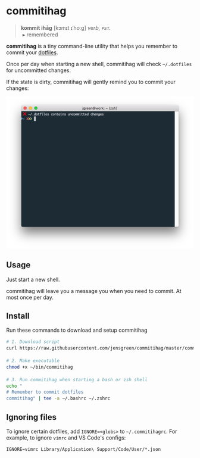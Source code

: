 commitihag
==========

> **kommit ihåg** [kɔmɪt ɪˈhoːɡ] *verb, ᴘsᴛ.*  
>  ▸ remembered

**commitihag** is a tiny command-line utility that helps you remember to commit your [dotfiles](https://dotfiles.github.io/).

Once per day when starting a new shell, commitihag will check `~/.dotfiles` for uncommitted changes.

If the state is dirty, commitihag will gently remind you to commit your changes:

![Screenshot](screenshot.png)


Usage
-----

Just start a new shell.

commitihag will leave you a message you when you need to commit. At most once per day.


Install
-------

Run these commands to download and setup commitihag
```sh
# 1. Download script
curl https://raw.githubusercontent.com/jensgreen/commitihag/master/commitihag -o ~/bin/commitihag

# 2. Make executable
chmod +x ~/bin/commitihag

# 3. Run commitihag when starting a bash or zsh shell
echo "
# Remember to commit dotfiles
commitihag" | tee -a ~/.bashrc ~/.zshrc
```

Ignoring files
-------------

To ignore certain dotfiles, add `IGNORE=<globs>` to `~/.commitihagrc`. For example,
to ignore `vimrc` and VS Code's configs:

```
IGNORE=vimrc Library/Application\ Support/Code/User/*.json
```
